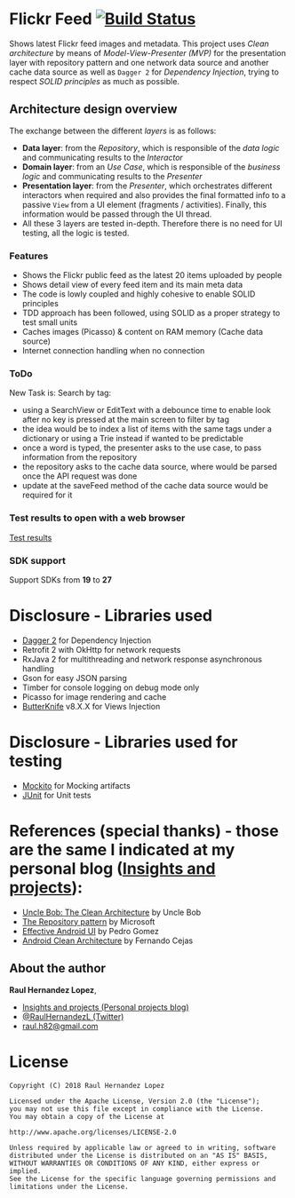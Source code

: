 # Flickr Feed [![Build Status](https://travis-ci.org/raulh82vlc/FlickrFeed.svg?branch=master)](https://travis-ci.org/raulh82vlc/FlickrFeed)
Shows latest Flickr feed images and metadata.
 This project uses *Clean architecture* by means of *Model-View-Presenter (MVP)* for the presentation layer with repository pattern and
 one network data source and another cache data source as well as `Dagger 2` for *Dependency Injection*, trying to respect *SOLID principles* as much as possible.

## Architecture design overview
The exchange between the different *layers* is as follows:
- **Data layer**: from the *Repository*, which is responsible of the *data logic* and communicating results to the *Interactor*
- **Domain layer**: from an *Use Case*, which is responsible of the *business logic* and communicating results to the *Presenter*
- **Presentation layer**: from the *Presenter*, which orchestrates different interactors when required and also provides the final formatted info to a passive `View` from a UI element (fragments / activities).
Finally, this information would be passed through the UI thread.
- All these 3 layers are tested in-depth. Therefore there is no need for UI testing, all the logic is tested.

### Features
- Shows the Flickr public feed as the latest 20 items uploaded by people
- Shows detail view of every feed item and its main meta data
- The code is lowly coupled and highly cohesive to enable SOLID principles
- TDD approach has been followed, using SOLID as a proper strategy to test small units
- Caches images (Picasso) & content on RAM memory (Cache data source)
- Internet connection handling when no connection

### ToDo
New Task is: Search by tag:
- using a SearchView or EditText with a debounce time to enable look after no key is pressed at the main screen to filter by tag
- the idea would be to index a list of items with the same tags under a dictionary or using a Trie instead if wanted to be predictable
- once a word is typed, the presenter asks to the use case, to pass information from the repository
- the repository asks to the cache data source, where would be parsed once the API request was done
- update at the saveFeed method of the cache data source would be required for it

### Test results to open with a web browser
[Test results](./Test_Results_java_in_app.html)
### SDK support
Support SDKs from **19** to **27**

# Disclosure - Libraries used
- [Dagger 2](http://google.github.io/dagger) for Dependency Injection
- Retrofit 2 with OkHttp for network requests
- RxJava 2 for multithreading and network response asynchronous handling
- Gson for easy JSON parsing
- Timber for console logging on debug mode only
- Picasso for image rendering and cache
- [ButterKnife](http://jakewharton.github.io/butterknife) v8.X.X for Views Injection
# Disclosure - Libraries used for testing
- [Mockito](http://site.mockito.org/) for Mocking artifacts
- [JUnit](http://junit.org/) for Unit tests

# References (special thanks) - those are the same I indicated at my personal blog ([Insights and projects](https://raulh82vlc.github.io/Movies-Finder)): 
- [Uncle Bob: The Clean Architecture](https://blog.8thlight.com/uncle-bob/2012/08/13/the-clean-architecture.html) by Uncle Bob
- [The Repository pattern](https://msdn.microsoft.com/en-us/library/ff649690.aspx) by Microsoft
- [Effective Android UI](https://github.com/pedrovgs/EffectiveAndroidUI) by Pedro Gomez
- [Android Clean Architecture](https://github.com/android10/Android-CleanArchitecture) by Fernando Cejas

## About the author
**Raul Hernandez Lopez**,
- [Insights and projects (Personal projects blog)](https://raulh82vlc.github.io)
- [@RaulHernandezL (Twitter)](https://twitter.com/RaulHernandezL)
- [raul.h82@gmail.com](mailto:raul.h82@gmail.com)

# License
```
Copyright (C) 2018 Raul Hernandez Lopez

Licensed under the Apache License, Version 2.0 (the "License");
you may not use this file except in compliance with the License.
You may obtain a copy of the License at

http://www.apache.org/licenses/LICENSE-2.0

Unless required by applicable law or agreed to in writing, software
distributed under the License is distributed on an "AS IS" BASIS,
WITHOUT WARRANTIES OR CONDITIONS OF ANY KIND, either express or implied.
See the License for the specific language governing permissions and
limitations under the License.
```
